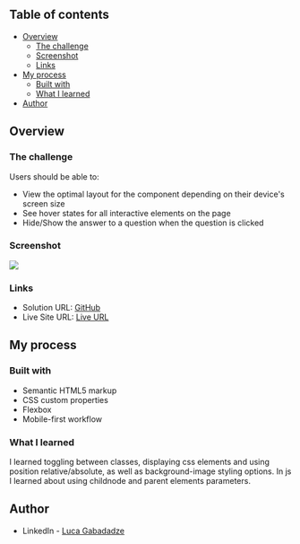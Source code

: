 ## Table of contents

- [Overview](#overview)
  - [The challenge](#the-challenge)
  - [Screenshot](#screenshot)
  - [Links](#links)
- [My process](#my-process)
  - [Built with](#built-with)
  - [What I learned](#what-i-learned)
- [Author](#author)

## Overview

### The challenge

Users should be able to:

- View the optimal layout for the component depending on their device's screen size
- See hover states for all interactive elements on the page
- Hide/Show the answer to a question when the question is clicked

### Screenshot
![](screenshot.png)

### Links

- Solution URL: [GitHub](https://github.com/gabadadzeluca/faq-accordion-card-main)
- Live Site URL: [Live URL](https://gabadadzeluca.github.io/faq-accordion-card-main/)

## My process

### Built with

- Semantic HTML5 markup
- CSS custom properties
- Flexbox
- Mobile-first workflow


### What I learned

I learned toggling between classes, displaying css elements and using position relative/absolute, as well as background-image styling options. 
In js I learned about using childnode and parent elements parameters.

## Author

- LinkedIn - [Luca Gabadadze](https://www.linkedin.com/in/luca-gabadadze-6068b324a/)

